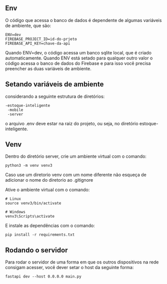 ## Env

O código que acessa o banco de dados é dependente de algumas variáveis de ambiente, que são:

```
ENV=dev
FIREBASE_PROJECT_ID=id-do-prjeto
FIREBASE_API_KEY=chave-da-api
```

Quando ENV=dev, o código acessa um banco sqlite local, que é criado automaticamente. Quando ENV está setado
para qualquer outro valor o código acessa o banco de dados do Firebase e para isso você precisa preencher as duas
variáveis de ambiente.

## Setando variáveis de ambiente

considerando a seguinte estrutura de diretórios:

```
-estoque-inteligente
 -mobile
 -server
```

o arquivo .env deve estar na raiz do projeto, ou seja, no diretório estoque-inteligente.

## Venv

Dentro do diretório server, crie um ambiente virtual com o comando:

```
python3 -m venv venv3
```

Caso use um diretorio venv com um nome diferente não esqueça de adicionar o nome do diretorio ao .gitignore

Ative o ambiente virtual com o comando:

```
# Linux
source venv3/bin/activate

# Windows
venv3\Scripts\activate
```

E instale as dependências com o comando:

```
pip install -r requirements.txt
```

## Rodando o servidor

Para rodar o servidor de uma forma em que os outros dispositivos na rede consigam acesser, você dever setar o host
da seguinte forma:

```
fastapi dev --host 0.0.0.0 main.py
```
